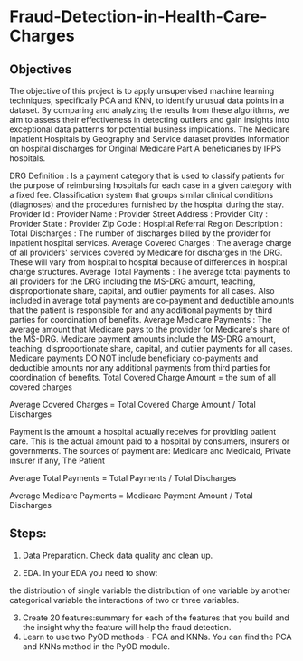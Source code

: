 # Fraud-Detection-in-Health-Care-Charges
## Objectives
The objective of this project is to apply unsupervised machine learning techniques, specifically PCA and KNN, to identify unusual data points in a dataset. By comparing and analyzing the results from these algorithms, we aim to assess their effectiveness in detecting outliers and gain insights into exceptional data patterns for potential business implications.
The Medicare Inpatient Hospitals by Geography and Service dataset provides information on hospital discharges for Original Medicare Part A beneficiaries by IPPS hospitals.

DRG Definition : Is a payment category that is used to classify patients for the purpose of reimbursing hospitals for each case in a given category with a fixed fee. Classification system that groups similar clinical conditions (diagnoses) and the procedures furnished by the hospital during the stay.
Provider Id :
Provider Name :
Provider Street Address :
Provider City :
Provider State :
Provider Zip Code :
Hospital Referral Region Description :
Total Discharges : The number of discharges billed by the provider for inpatient hospital services.
Average Covered Charges : The average charge of all providers' services covered by Medicare for discharges in the DRG. These will vary from hospital to hospital because of differences in hospital charge structures.
Average Total Payments : The average total payments to all providers for the DRG including the MS-DRG amount, teaching, disproportionate share, capital, and outlier payments for all cases. Also included in average total payments are co-payment and deductible amounts that the patient is responsible for and any additional payments by third parties for coordination of benefits.
Average Medicare Payments : The average amount that Medicare pays to the provider for Medicare's share of the MS-DRG. Medicare payment amounts include the MS-DRG amount, teaching, disproportionate share, capital, and outlier payments for all cases. Medicare payments DO NOT include beneficiary co-payments and deductible amounts nor any additional payments from third parties for coordination of benefits.
Total Covered Charge Amount = the sum of all covered charges

Average Covered Charges = Total Covered Charge Amount / Total Discharges

Payment is the amount a hospital actually receives for providing patient care. This is the actual amount paid to a hospital by consumers, insurers or governments. The sources of payment are: Medicare and Medicaid, Private insurer if any, The Patient

Average Total Payments = Total Payments / Total Discharges

Average Medicare Payments = Medicare Payment Amount / Total Discharges

## Steps:

1. Data Preparation. Check data quality and clean up.

2. EDA. In your EDA you need to show:

the distribution of single variable
the distribution of one variable by another categorical variable
the interactions of two or three variables.

3. Create 20 features:summary for each of the features that you build and the insight why the feature will help the fraud detection.
4. Learn to use two PyOD methods - PCA and KNNs. You can find the PCA and KNNs method in the PyOD module. 
